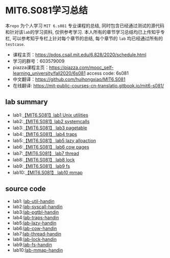 # MIT6.S081学习总结

本`repo` 为个人学习 `MIT 6.s081` 专业课程的总结, 同时包含已经通过测试的源代码和针对该`lab`的学习资料, 仅供参考学习. 本人所有的章节学习总结均已上传知乎专栏, 可以参考知乎专栏上针对每个章节的总结, 每个章节的 `lab` 均已经通过所有的 `testcase`.

+ 课程主页：https://pdos.csail.mit.edu/6.828/2020/schedule.html
+ 学习的群号：603579009
+ piazza课程主页：https://piazza.com/mooc_self-learning_university/fall2020/6s081
    access code: 6s081
+ 中文翻译：https://github.com/huihongxiao/MIT6.S081
+ 在线翻译: https://mit-public-courses-cn-translatio.gitbook.io/mit6-s081/

## lab summary
+ lab1:[【MIT6.S081】lab1 Unix utilities](https://zhuanlan.zhihu.com/p/378706996)
+ lab2:[【MIT6.S081】lab2 systemcalls](https://zhuanlan.zhihu.com/p/386227311)
+ lab3:[【MIT6.S081】 lab3 pagetable](https://zhuanlan.zhihu.com/p/397907343)
+ lab4:[【MIT6.S081】 lab4 traps](https://zhuanlan.zhihu.com/p/401961538)
+ lab5:[【MIT6.S081】 lab5 lazy alloaction](https://zhuanlan.zhihu.com/p/403196090)
+ lab6:[【MIT6.S081】 lab6 cow pages](https://zhuanlan.zhihu.com/p/406265385)
+ lab7:[【MIT6.S081】 lab7 thread](https://zhuanlan.zhihu.com/p/419454804)
+ lab8:[【MIT6.S081】 lab8 lock](https://zhuanlan.zhihu.com/p/456281981)
+ lab9:[【MIT6.S081】 lab9 fs](https://zhuanlan.zhihu.com/p/465636130)
+ lab10:[【MIT6.S081】 lab10 mmap](https://zhuanlan.zhihu.com/p/584971591)

## source code
+ lab1: [lab-util-handin](https://github.com/mike-box/MIT6.S081/tree/main/lab-util-handin)
+ lab2:[lab-syscall-handin](https://github.com/mike-box/MIT6.S081/tree/main/lab-syscall-handin)
+ lab3:[lab-pgtbl-handin](https://github.com/mike-box/MIT6.S081/tree/main/lab-pgtbl-handin)
+ lab4:[lab-traps-handin](https://github.com/mike-box/MIT6.S081/tree/main/lab-traps-handin)
+ lab5:[lab-lazy-handin](https://github.com/mike-box/MIT6.S081/tree/main/lab-lazy-handin)
+ lab6:[lab-cow-handin](https://github.com/mike-box/MIT6.S081/tree/main/lab-cow-handin)
+ lab7:[lab-thread-handin](https://github.com/mike-box/MIT6.S081/tree/main/lab-thread-handin)
+ lab8:[lab-lock-handin](https://github.com/mike-box/MIT6.S081/tree/main/lab-lock-handin)
+ lab9:[lab-fs-handin](https://github.com/mike-box/MIT6.S081/tree/main/lab-fs-handin)
+ lab10:[lab-mmap-handin](https://github.com/mike-box/MIT6.S081/tree/main/lab-mmap-handin)



